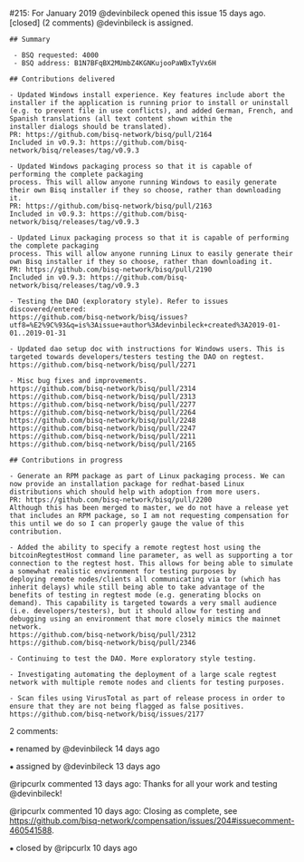 #215: For January 2019
@devinbileck opened this issue 15 days ago.  [closed] (2 comments)
@devinbileck is assigned. 

    ## Summary
    
     - BSQ requested: 4000
     - BSQ address: B1N7BFqBX2MUmbZ4KGNKujooPaWBxTyVx6H
    
    ## Contributions delivered
    
    - Updated Windows install experience. Key features include abort the installer if the application is running prior to install or uninstall (e.g. to prevent file in use conflicts), and added German, French, and Spanish translations (all text content shown within the 
    installer dialogs should be translated).
    PR: https://github.com/bisq-network/bisq/pull/2164
    Included in v0.9.3: https://github.com/bisq-network/bisq/releases/tag/v0.9.3
    
    - Updated Windows packaging process so that it is capable of performing the complete packaging
    process. This will allow anyone running Windows to easily generate their own Bisq installer if they so choose, rather than downloading it.
    PR: https://github.com/bisq-network/bisq/pull/2163
    Included in v0.9.3: https://github.com/bisq-network/bisq/releases/tag/v0.9.3
    
    - Updated Linux packaging process so that it is capable of performing the complete packaging
    process. This will allow anyone running Linux to easily generate their own Bisq installer if they so choose, rather than downloading it.
    PR: https://github.com/bisq-network/bisq/pull/2190
    Included in v0.9.3: https://github.com/bisq-network/bisq/releases/tag/v0.9.3
    
    - Testing the DAO (exploratory style). Refer to issues discovered/entered:
    https://github.com/bisq-network/bisq/issues?utf8=%E2%9C%93&q=is%3Aissue+author%3Adevinbileck+created%3A2019-01-01..2019-01-31
    
    - Updated dao setup doc with instructions for Windows users. This is targeted towards developers/testers testing the DAO on regtest.
    https://github.com/bisq-network/bisq/pull/2271
    
    - Misc bug fixes and improvements.
    https://github.com/bisq-network/bisq/pull/2314
    https://github.com/bisq-network/bisq/pull/2313
    https://github.com/bisq-network/bisq/pull/2277
    https://github.com/bisq-network/bisq/pull/2264
    https://github.com/bisq-network/bisq/pull/2248
    https://github.com/bisq-network/bisq/pull/2247
    https://github.com/bisq-network/bisq/pull/2211
    https://github.com/bisq-network/bisq/pull/2165
    
    ## Contributions in progress
    
    - Generate an RPM package as part of Linux packaging process. We can now provide an installation package for redhat-based Linux distributions which should help with adoption from more users.
    PR: https://github.com/bisq-network/bisq/pull/2200
    Although this has been merged to master, we do not have a release yet that includes an RPM package, so I am not requesting compensation for this until we do so I can properly gauge the value of this contribution.
    
    - Added the ability to specify a remote regtest host using the bitcoinRegtestHost command line parameter, as well as supporting a tor connection to the regtest host. This allows for being able to simulate a somewhat realistic environment for testing purposes by 
    deploying remote nodes/clients all communicating via tor (which has inherit delays) while still being able to take advantage of the benefits of testing in regtest mode (e.g. generating blocks on demand). This capability is targeted towards a very small audience 
    (i.e. developers/testers), but it should allow for testing and debugging using an environment that more closely mimics the mainnet network.
    https://github.com/bisq-network/bisq/pull/2312
    https://github.com/bisq-network/bisq/pull/2346
    
    - Continuing to test the DAO. More exploratory style testing.
    
    - Investigating automating the deployment of a large scale regtest network with multiple remote nodes and clients for testing purposes.
    
    - Scan files using VirusTotal as part of release process in order to ensure that they are not being flagged as false positives.
    https://github.com/bisq-network/bisq/issues/2177


2 comments:

⁕ renamed by @devinbileck 14 days ago

⁕ assigned by @devinbileck 13 days ago

@ripcurlx commented 13 days ago:
    Thanks for all your work and testing @devinbileck!


@ripcurlx commented 10 days ago:
    Closing as complete, see https://github.com/bisq-network/compensation/issues/204#issuecomment-460541588.


⁕ closed by @ripcurlx 10 days ago

